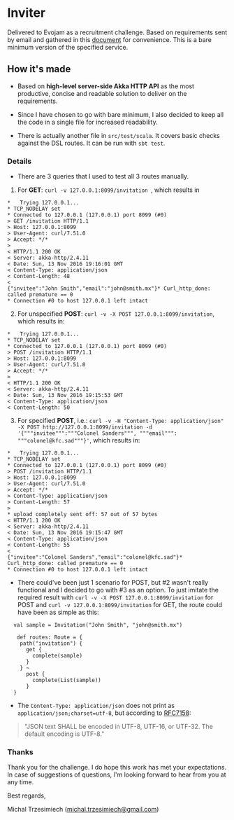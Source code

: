 # Inviter

Delivered to Evojam as a recruitment challenge. Based on requirements sent by email and gathered in this [document] for convenience. This is a bare minimum version of the specified service.

[document]: https://docs.google.com/document/d/1y25ZUjLjdCZAvolD0Ah5jmb7rgpbkHKjqPkQEsJoTO0/edit

## How it's made

- Based on **high-level server-side Akka HTTP API** as the most productive, concise and readable solution to deliver on the requirements.

- Since I have chosen to go with bare minimum, I also decided to keep all the code in a single file for increased readability.

- There is actually another file in ```src/test/scala```. It covers basic checks against the DSL routes. It can be run with  ```sbt test```.

### Details

- There are 3 queries that I used to test all 3 routes manually.

[curl Win32 package]: https://curl.haxx.se/download.html

1. For **GET**: ```curl -v 127.0.0.1:8099/invitation ```, which results in

``` 
*   Trying 127.0.0.1...
* TCP_NODELAY set
* Connected to 127.0.0.1 (127.0.0.1) port 8099 (#0)
> GET /invitation HTTP/1.1
> Host: 127.0.0.1:8099
> User-Agent: curl/7.51.0
> Accept: */*
>
< HTTP/1.1 200 OK
< Server: akka-http/2.4.11
< Date: Sun, 13 Nov 2016 19:16:01 GMT
< Content-Type: application/json
< Content-Length: 48
<
{"invitee":"John Smith","email":"john@smith.mx"}* Curl_http_done: called premature == 0
* Connection #0 to host 127.0.0.1 left intact
```

2. For unspecified **POST**: ```curl -v -X POST 127.0.0.1:8099/invitation```, which results in: 

```
*   Trying 127.0.0.1...
* TCP_NODELAY set
* Connected to 127.0.0.1 (127.0.0.1) port 8099 (#0)
> POST /invitation HTTP/1.1
> Host: 127.0.0.1:8099
> User-Agent: curl/7.51.0
> Accept: */*
>
< HTTP/1.1 200 OK
< Server: akka-http/2.4.11
< Date: Sun, 13 Nov 2016 19:15:53 GMT
< Content-Type: application/json
< Content-Length: 50
```

3. For specified **POST**, i.e.: ```curl -v -H "Content-Type: application/json" -X POST http://127.0.0.1:8099/invitation -d '{"""invitee""":"""Colonel Sanders""", """email""": """colonel@kfc.sad"""}'```, which results in:

```
*   Trying 127.0.0.1...
* TCP_NODELAY set
* Connected to 127.0.0.1 (127.0.0.1) port 8099 (#0)
> POST /invitation HTTP/1.1
> Host: 127.0.0.1:8099
> User-Agent: curl/7.51.0
> Accept: */*
> Content-Type: application/json
> Content-Length: 57
>
* upload completely sent off: 57 out of 57 bytes
< HTTP/1.1 200 OK
< Server: akka-http/2.4.11
< Date: Sun, 13 Nov 2016 19:15:47 GMT
< Content-Type: application/json
< Content-Length: 55
<
{"invitee":"Colonel Sanders","email":"colonel@kfc.sad"}* Curl_http_done: called premature == 0
* Connection #0 to host 127.0.0.1 left intact
```

- There could've been just 1 scenario for POST, but #2 wasn't really functional and I decided to go with #3 as an option. To just imitate the required result with ```curl -v -X POST 127.0.0.1:8099/invitation``` for POST and ```curl -v 127.0.0.1:8099/invitation``` for GET, the route could have been as simple as this:

```
  val sample = Invitation("John Smith", "john@smith.mx")
  
   def routes: Route = {
    path("invitation") {
      get {
        complete(sample)
      }
    } ~
      post {
        complete(List(sample))
      }
  }
```

- The ```Content-Type: application/json``` does not print as ```application/json;charset=utf-8```, but according to [RFC7158]:

> "JSON text SHALL be encoded in UTF-8, UTF-16, or UTF-32.  The default
   encoding is UTF-8."

[RFC7158]: https://tools.ietf.org/html/rfc7158#section-11

### Thanks

Thank you for the challenge. I do hope this work has met your expectations. In case of suggestions of questions, I'm looking forward to hear from you at any time.

Best regards, 

Michal Trzesimiech (michal.trzesimiech@gmail.com)